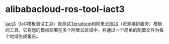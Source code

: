 # alibabacloud-ros-tool-iact3

[Iact3](https://github.com/Achillessanger/alibabacloud-ros-tool-iact3)（IaC模板测试工具）是测试[Terraform](https://developer.hashicorp.com/terraform)和阿里云[ROS](https://www.alibabacloud.com/help/zh/resource-orchestration-service)（资源编排服务）模板的工具。它将您的模板部署在多个阿里云区域中，并通过一个简单的配置文件为每个地域生成报告。